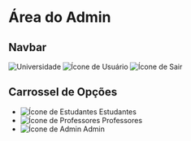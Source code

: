 # Área do Admin

## Navbar
![Universidade](icon.png)
![Ícone de Usuário](user_icon.png)
![Ícone de Sair](logout_icon.png)

## Carrossel de Opções
- ![Ícone de Estudantes](students_icon.png) Estudantes
- ![Ícone de Professores](professors_icon.png) Professores
- ![Ícone de Admin](admin_icon.png) Admin
